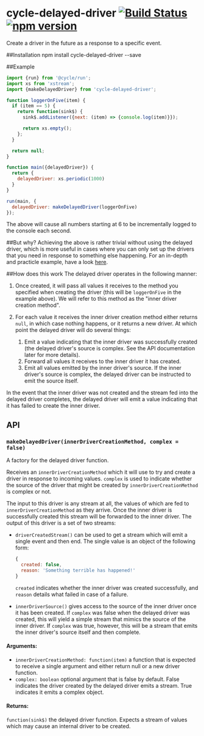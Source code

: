 # cycle-delayed-driver [![Build Status](https://travis-ci.org/cyclejs-community/cycle-delayed-driver.svg?branch=master)](https://travis-ci.org/cyclejs-community/cycle-delayed-driver)[![npm version](https://badge.fury.io/js/cycle-delayed-driver.svg)](https://badge.fury.io/js/cycle-delayed-driver)
Create a driver in the future as a response to a specific event.

##Installation
    npm install cycle-delayed-driver --save

##Example
```javascript
import {run} from '@cycle/run';
import xs from 'xstream';
import {makeDelayedDriver} from 'cycle-delayed-driver';

function loggerOnFive(item) {
  if (item == 5) {
    return function(sink$) {
      sink$.addListener({next: (item) => {console.log(item)}});

      return xs.empty();
    };
  }

  return null;
}

function main({delayedDriver}) {
  return {
    delayedDriver: xs.periodic(1000)
  }
}

run(main, {
  delayedDriver: makeDelayedDriver(loggerOnFive)
});
```

The above will cause all numbers starting at 6 to be incrementally logged to the console each second.

##But why?
Achieving the above is rather trivial without using the delayed driver, which is
more useful in cases where you can only set up the drivers that you need in
response to something else happening. For an in-depth and practicle example,
have a look [here](doc/USECASE.md).

##How does this work
The delayed driver operates in the following manner:

1. Once created, it will pass all values it receives to the method you specified
   when creating the driver (this will be `loggerOnFive` in the example above).
   We will refer to this method as the "inner driver creation method".

2. For each value it receives the inner driver creation method either returns
   `null`, in which case nothing happens, or it returns a new driver. At which
   point the delayed driver will do several things:

   1. Emit a value indicating that the inner driver was successfully created (the delayed driver's source is complex. See the API documentation later for more details).
   2. Forward all values it receives to the inner driver it has created.
   3. Emit all values emitted by the inner driver's source. If the inner driver's source is complex, the delayed driver can be instructed to emit the source itself.

In the event that the inner driver was not created and the stream fed into the delayed driver completes, the delayed driver will emit a value indicating that it has failed to create the inner driver.

## API

### `makeDelayedDriver(innerDriverCreationMethod, complex = false)`

A factory for the delayed driver function.

Receives an `innerDriverCreationMethod` which it will use to try and create a driver in response to incoming values. `complex` is used to indicate whether the source of the driver that might be created by `innerDriverCreationMethod` is complex or not.

The input to this driver is any stream at all, the values of which are fed to `innerDriverCreationMethod` as they arrive. Once the inner driver is successfully created this stream will be forwarded to the inner driver. The output of this driver is a set of two streams:

* `driverCreatedStream()` can be used to get a stream which will emit a single event and then end. The single value is an object of the following form:

  ```javascript
  {
    created: false,
    reason: 'Something terrible has happened!'
  }
  ```

  `created` indicates whether the inner driver was created successfully, and `reason` details what failed in case of a failure.

* `innerDriverSource()` gives access to the source of the inner driver once it has been created. If `complex` was false when the delayed driver was created, this will yield a simple stream that mimics the source of the inner driver. If `complex` was true, however, this will be a stream that emits the inner driver's source itself and then complete.

#### Arguments:

* `innerDriverCreationMethod: function(item)` a function that is expected to receive a single argument and either return null or a new driver function.
* `complex: boolean` optional argument that is false by default. False indicates the driver created by the delayed driver emits a stream. True indicates it emits a complex object.

#### Returns:

`function(sink$)` the delayed driver function. Expects a stream of values which may cause an internal driver to be created.
